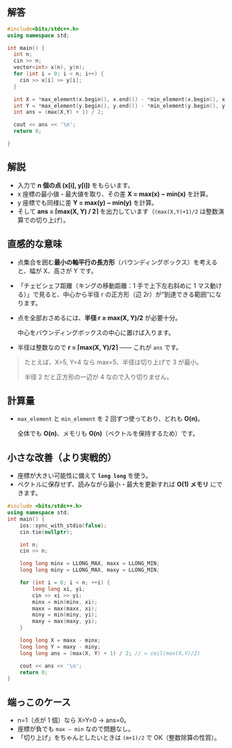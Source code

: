 ## 解答
```cpp
#include<bits/stdc++.h>
using namespace std;

int main() {
  int n;
  cin >> n;
  vector<int> x(n), y(n);
  for (int i = 0; i < n; i++) {
    cin >> x[i] >> y[i];
  }

  int X = *max_element(x.begin(), x.end()) - *min_element(x.begin(), x.end());
  int Y = *max_element(y.begin(), y.end()) - *min_element(y.begin(), y.end());
  int ans = (max(X,Y) + 1) / 2;

  cout << ans << '\n'; 
  return 0;

}
```

## 解説

- 入力で **n 個の点 (x[i], y[i])** をもらいます。
- x 座標の最小値・最大値を取り、その差 **X = max(x) − min(x)** を計算。
- y 座標でも同様に差 **Y = max(y) − min(y)** を計算。
- そして **ans = ⌈max(X, Y) / 2⌉** を出力しています（`(max(X,Y)+1)/2` は整数演算での切り上げ）。

## 直感的な意味

- 点集合を囲む**最小の軸平行の長方形**（バウンディングボックス）を考えると、幅が X、高さが Y です。
- 「チェビシェフ距離（キングの移動距離：1 手で上下左右斜めに 1 マス動ける）」で見ると、中心から半径 r の正方形（辺 2r）が“到達できる範囲”になります。
- 点を全部おさめるには、**半径 r ≥ max(X, Y)/2** が必要十分。
    
    中心をバウンディングボックスの中心に置けば入ります。
    
- 半径は整数なので **r = ⌈max(X, Y)/2⌉** —— これが `ans` です。

> たとえば、X=5, Y=4 なら max=5、半径は切り上げで 3 が最小。
> 
> 
> 半径 2 だと正方形の一辺が 4 なので入り切りません。
> 

## 計算量

- `max_element` と `min_element` を 2 回ずつ使っており、どれも **O(n)**。
    
    全体でも **O(n)**、メモリも **O(n)**（ベクトルを保持するため）です。
    

## 小さな改善（より実戦的）

- 座標が大きい可能性に備えて **`long long`** を使う。
- ベクトルに保存せず、読みながら最小・最大を更新すれば **O(1) メモリ** にできます。

```cpp
#include <bits/stdc++.h>
using namespace std;
int main() {
    ios::sync_with_stdio(false);
    cin.tie(nullptr);

    int n;
    cin >> n;

    long long minx = LLONG_MAX, maxx = LLONG_MIN;
    long long miny = LLONG_MAX, maxy = LLONG_MIN;

    for (int i = 0; i < n; ++i) {
        long long xi, yi;
        cin >> xi >> yi;
        minx = min(minx, xi);
        maxx = max(maxx, xi);
        miny = min(miny, yi);
        maxy = max(maxy, yi);
    }

    long long X = maxx - minx;
    long long Y = maxy - miny;
    long long ans = (max(X, Y) + 1) / 2; // = ceil(max(X,Y)/2)

    cout << ans << '\n';
    return 0;
}

```

## 端っこのケース

- n=1（点が 1 個）なら X=Y=0 → ans=0。
- 座標が負でも `max − min` なので問題なし。
- 「切り上げ」をちゃんとしたいときは `(m+1)/2` で OK（整数除算の性質）。
